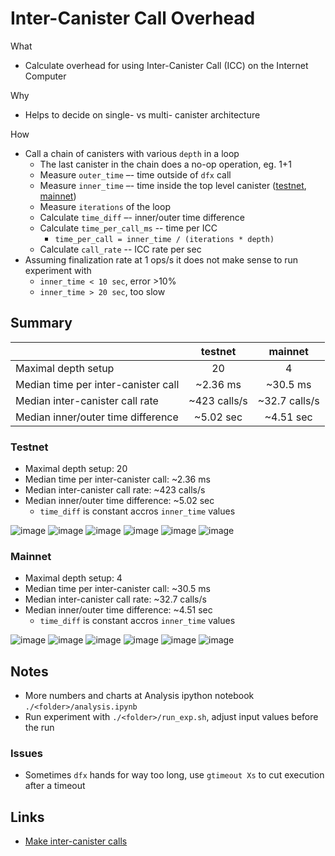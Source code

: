# Inter-Canister Call Overhead

What
- Calculate overhead for using Inter-Canister Call (ICC) on the Internet Computer

Why
- Helps to decide on single- vs multi- canister architecture

How
- Call a chain of canisters with various `depth` in a loop
  - The last canister in the chain does a no-op operation, eg. 1+1
  - Measure `outer_time` –- time outside of `dfx` call
  - Measure `inner_time` –- time inside the top level canister ([testnet](./testnet/src/canister_0/main.mo), [mainnet](./mainnet/src/canister_0/main.mo))
  - Measure `iterations` of the loop
  - Calculate `time_diff` –- inner/outer time difference
  - Calculate `time_per_call_ms` -- time per ICC
    - `time_per_call = inner_time / (iterations * depth)`
  - Calculate `call_rate` -- ICC rate per sec
- Assuming finalization rate at 1 ops/s it does not make sense to run experiment with
  - `inner_time < 10 sec`, error >10%
  - `inner_time > 20 sec`, too slow

## Summary

|                                     | testnet      | mainnet       |
| :---                                | :---:        | :---:         |
| Maximal depth setup                 |           20 |             4 |
| Median time per inter-canister call |     ~2.36 ms |      ~30.5 ms |
| Median inter-canister call rate     | ~423 calls/s | ~32.7 calls/s |
| Median inner/outer time difference  |    ~5.02 sec |     ~4.51 sec |

### Testnet

- Maximal depth setup: 20
- Median time per inter-canister call: ~2.36 ms
- Median inter-canister call rate: ~423 calls/s
- Median inner/outer time difference: ~5.02 sec
  - `time_diff` is constant accros `inner_time` values

![image](./testnet/image/time_per_call_ms_hist.png)
![image](./testnet/image/time_per_call_ms_vs_depth.png)
![image](./testnet/image/call_rate_hist.png)
![image](./testnet/image/call_rate_vs_depth.png)
![image](./testnet/image/time_diff_hist.png)
![image](./testnet/image/inner_outer_time_diff.png)

### Mainnet

- Maximal depth setup: 4
- Median time per inter-canister call: ~30.5 ms
- Median inter-canister call rate: ~32.7 calls/s
- Median inner/outer time difference: ~4.51 sec
  - `time_diff` is constant accros `inner_time` values

![image](./mainnet/image/time_per_call_ms_hist.png)
![image](./mainnet/image/time_per_call_ms_vs_depth.png)
![image](./mainnet/image/call_rate_hist.png)
![image](./mainnet/image/call_rate_vs_depth.png)
![image](./mainnet/image/time_diff_hist.png)
![image](./mainnet/image/inner_outer_time_diff.png)

## Notes

- More numbers and charts at Analysis ipython notebook `./<folder>/analysis.ipynb`
- Run experiment with `./<folder>/run_exp.sh`, adjust input values before the run

### Issues

- Sometimes `dfx` hands for way too long, use `gtimeout Xs` to cut execution after a timeout

## Links

- [Make inter-canister calls](https://internetcomputer.org/docs/current/developer-docs/build/backend/intercanister-calls/)
